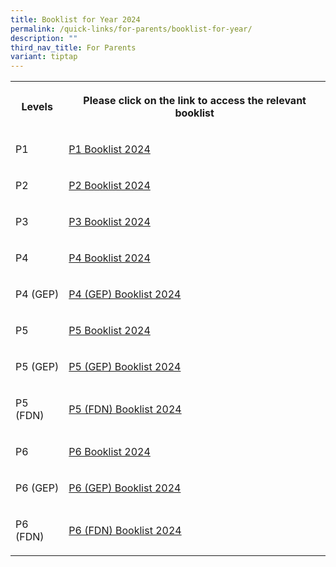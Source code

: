 ```yaml
---
title: Booklist for Year 2024
permalink: /quick-links/for-parents/booklist-for-year/
description: ""
third_nav_title: For Parents
variant: tiptap
---
```

<table><tbody><tr><th rowspan="1" colspan="1"><p>Levels</p></th><th rowspan="1" colspan="1"><p>Please click on the link to access the relevant booklist</p></th></tr><tr><td rowspan="1" colspan="1"><p>P1</p></td><td rowspan="1" colspan="1"><p><a href="/files/P1_Booklists_2024.pdf" rel="noopener noreferrer nofollow" target="_blank">P1 Booklist 2024</a></p></td></tr><tr><td rowspan="1" colspan="1"><p>P2</p></td><td rowspan="1" colspan="1"><p><a href="/files/P2_Booklists_2024.pdf" rel="noopener noreferrer nofollow" target="_blank">P2 Booklist 2024</a></p></td></tr><tr><td rowspan="1" colspan="1"><p>P3</p></td><td rowspan="1" colspan="1"><p><a href="/files/P3_Booklists_2024.pdf" rel="noopener noreferrer nofollow" target="_blank">P3 Booklist 2024</a></p></td></tr><tr><td rowspan="1" colspan="1"><p>P4</p></td><td rowspan="1" colspan="1"><p><a href="/files/P4_Booklist_2024_updated.pdf" rel="noopener noreferrer nofollow" target="_blank">P4 Booklist 2024</a></p></td></tr><tr><td rowspan="1" colspan="1"><p>P4 (GEP)</p></td><td rowspan="1" colspan="1"><p><a href="/files/P4__GEP__Booklists_2024.pdf" rel="noopener noreferrer nofollow" target="_blank">P4 (GEP) Booklist 2024</a></p></td></tr><tr><td rowspan="1" colspan="1"><p>P5</p></td><td rowspan="1" colspan="1"><p><a href="/files/P5_Booklists_2024.pdf" rel="noopener noreferrer nofollow" target="_blank">P5 Booklist 2024</a></p></td></tr><tr><td rowspan="1" colspan="1"><p>P5 (GEP)</p></td><td rowspan="1" colspan="1"><p><a href="/files/P5__GEP__Booklists_2024.pdf" rel="noopener noreferrer nofollow" target="_blank">P5 (GEP) Booklist 2024</a></p></td></tr><tr><td rowspan="1" colspan="1"><p>P5 (FDN)</p></td><td rowspan="1" colspan="1"><p><a href="/files/P5__FDN__Booklists_2024.pdf" rel="noopener noreferrer nofollow" target="_blank">P5 (FDN) Booklist 2024</a></p></td></tr><tr><td rowspan="1" colspan="1"><p>P6</p></td><td rowspan="1" colspan="1"><p><a href="/files/P6_Booklists_2024.pdf" rel="noopener noreferrer nofollow" target="_blank">P6 Booklist 2024</a></p></td></tr><tr><td rowspan="1" colspan="1"><p>P6 (GEP)</p></td><td rowspan="1" colspan="1"><p><a href="/files/P6__GEP__Booklists_2024.pdf" rel="noopener noreferrer nofollow" target="_blank">P6 (GEP) Booklist 2024</a></p></td></tr><tr><td rowspan="1" colspan="1"><p>P6 (FDN)</p></td><td rowspan="1" colspan="1"><p><a href="/files/P6__FDN__Booklists_2024.pdf" rel="noopener noreferrer nofollow" target="_blank">P6 (FDN) Booklist 2024</a></p></td></tr></tbody></table><p></p>